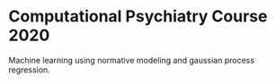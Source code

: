 # Computational Psychiatry Course 2020

Machine learning using normative modeling and gaussian process regression.
